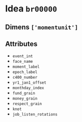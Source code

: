 # Idea `br00000`

## Dimens `['momentunit']`

## Attributes
- `event_int`
- `face_name`
- `moment_label`
- `epoch_label`
- `c400_number`
- `yr1_jan1_offset`
- `monthday_index`
- `fund_grain`
- `money_grain`
- `respect_grain`
- `knot`
- `job_listen_rotations`
